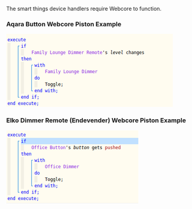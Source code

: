 
The smart things device handlers require Webcore to function.

### Aqara Button Webcore Piston Example

![alt text](https://raw.githubusercontent.com/skela/smart_things/master/pistons/Elko%20Dimmer%20Remote%20-%20Webcore%20Piston.png "Aqara Button Webcore Piston")

### Elko Dimmer Remote (Endevender) Webcore Piston Example

![alt text](https://raw.githubusercontent.com/skela/smart_things/master/pistons/Aqara%20Button%20-%20Webcore%20Piston.png "Elko Dimmer Remote")
